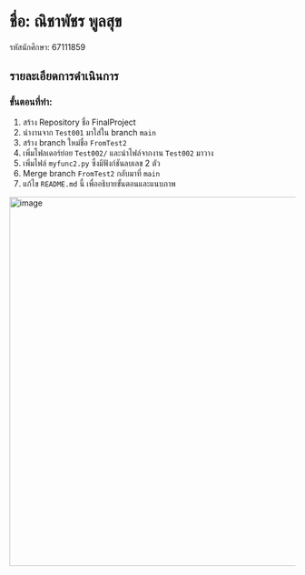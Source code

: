 # ชื่อ: ณิชาพัชร พูลสุข
รหัสนักศึกษา: 67111859

##  รายละเอียดการดำเนินการ

###  ขั้นตอนที่ทำ:
1. สร้าง Repository ชื่อ FinalProject
2. นำงานจาก `Test001` มาใส่ใน branch `main`
3. สร้าง branch ใหม่ชื่อ `FromTest2`
4. เพิ่มโฟลเดอร์ย่อย `Test002/` และนำไฟล์จากงาน `Test002` มาวาง
5. เพิ่มไฟล์ `myfunc2.py` ซึ่งมีฟังก์ชันลบเลข 2 ตัว
6. Merge branch `FromTest2` กลับมาที่ `main`
7. แก้ไข `README.md` นี้ เพื่ออธิบายขั้นตอนและแนบภาพ
<img width="939" height="649" alt="image" src="https://github.com/user-attachments/assets/bf015857-e4fa-401d-bf03-520ad40597cd" />
